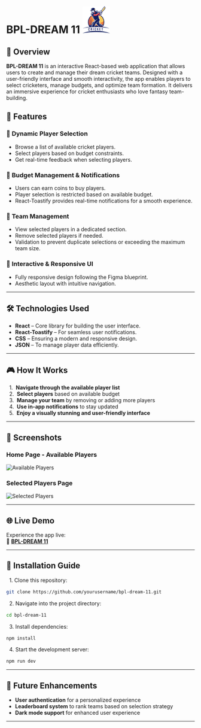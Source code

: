 # BPL-DREAM 11 ![BPL-DREAM 11 Logo](./src/assets/logo.png) 

## 🏏 Overview  
**BPL-DREAM 11** is an interactive React-based web application that allows users to create and manage their dream cricket teams. Designed with a user-friendly interface and smooth interactivity, the app enables players to select cricketers, manage budgets, and optimize team formation. It delivers an immersive experience for cricket enthusiasts who love fantasy team-building.  

## 🚀 Features  
### 🔹 **Dynamic Player Selection**  
- Browse a list of available cricket players.  
- Select players based on budget constraints.  
- Get real-time feedback when selecting players.  

### 🔹 **Budget Management & Notifications**  
- Users can earn coins to buy players.  
- Player selection is restricted based on available budget.  
- React-Toastify provides real-time notifications for a smooth experience.  

### 🔹 **Team Management**  
- View selected players in a dedicated section.  
- Remove selected players if needed.  
- Validation to prevent duplicate selections or exceeding the maximum team size.  

### 🔹 **Interactive & Responsive UI**  
- Fully responsive design following the Figma blueprint.  
- Aesthetic layout with intuitive navigation.  

---

## 🛠️ Technologies Used  
- **React** – Core library for building the user interface.  
- **React-Toastify** – For seamless user notifications.  
- **CSS** – Ensuring a modern and responsive design.  
- **JSON** – To manage player data efficiently.  

---

## 🎮 How It Works  
&nbsp; 1.&nbsp; **Navigate through the available player list**  
&nbsp; 2.&nbsp; **Select players** based on available budget  
&nbsp; 3.&nbsp; **Manage your team** by removing or adding more players  
&nbsp; 4.&nbsp; **Use in-app notifications** to stay updated  
&nbsp; 5.&nbsp; **Enjoy a visually stunning and user-friendly interface**  

---

## 📸 Screenshots  
### Home Page - Available Players  
![Available Players](https://i.ibb.co.com/BKqDzHKZ/Cricket.png)  

### Selected Players Page  
![Selected Players](https://i.ibb.co.com/9kRCqK2M/Select-Players.png)  

---

## 🌐 Live Demo  
Experience the app live:  
🔗 **[BPL-DREAM 11](https://bpl-dream-11-cricket-team-builder.netlify.app)**  

---

## 📌 Installation Guide  
&nbsp; 1. Clone this repository:  
   ```sh
   git clone https://github.com/yourusername/bpl-dream-11.git
   ```
&nbsp; 2. Navigate into the project directory:  
   ```sh
   cd bpl-dream-11
   ```
&nbsp; 3. Install dependencies:  
   ```sh
   npm install
   ```
&nbsp; 4. Start the development server:  
   ```sh
   npm run dev
   ```
---

## 🎯 Future Enhancements  
- **User authentication** for a personalized experience  
- **Leaderboard system** to rank teams based on selection strategy  
- **Dark mode support** for enhanced user experience  

---